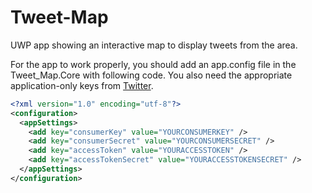 # Tweet-Map

UWP app showing an interactive map to display tweets from the area.

For the app to work properly, you should add an app.config file in the Tweet_Map.Core with following code.
You also need the appropriate application-only keys from [Twitter](https://apps.twitter.com/).

```xml
<?xml version="1.0" encoding="utf-8"?>
<configuration>
  <appSettings>
    <add key="consumerKey" value="YOURCONSUMERKEY" />
    <add key="consumerSecret" value="YOURCONSUMERSECRET" />
    <add key="accessToken" value="YOURACCESSTOKEN" />
    <add key="accessTokenSecret" value="YOURACCESSTOKENSECRET" />
  </appSettings>
</configuration> 
```
